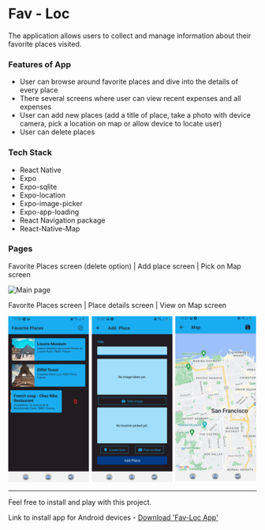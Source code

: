 # Fav - Loc

The application allows users to collect and manage information about their favorite places visited.

### Features of App

- User can browse around favorite places and dive into the details of every place
- There several screens where user can view recent expenses and all expenses
- User can add new places (add a title of place, take a photo with device camera, pick a location on map or allow device to locate user)
- User can delete places

### Tech Stack

- React Native
- Expo
- Expo-sqlite
- Expo-location
- Expo-image-picker
- Expo-app-loading
- React Navigation package
- React-Native-Map

### Pages

Favorite Places screen (delete option) | Add place screen | Pick on Map screen

![Main page](./assets/page.png)

Favorite Places screen | Place details screen | View on Map screen

![Main page](./assets/page4.png)

---

Feel free to install and play with this project.

Link to install app for Android devices -
<a href='https://expo.dev/accounts/olekpavlyk/projects/fav-loc/builds/93e78ca0-8fba-4ad7-a8ee-772f95364d29'>Download 'Fav-Loc App'</a>
